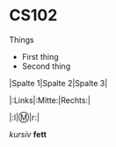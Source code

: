 CS102
=====

Things
* First thing
* Second thing

|Spalte 1|Spalte 2|Spalte 3|

|:Links|:Mitte:|Rechts:|

|:l|:m:|r:|

*kursiv* **fett**
